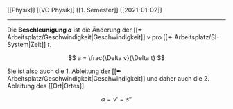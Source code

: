 [[Physik]] [[VO Physik]] [[1. Semester]] [[2021-01-02]]

---

Die **Beschleunigung $a$** ist die Änderung der [[✒ Arbeitsplatz/Geschwindigkeit|Geschwindigkeit]] $v$ pro [[✒ Arbeitsplatz/SI-System|Zeit]] $t$.

$$
a = \frac{\Delta v}{\Delta t}
$$

Sie ist also auch die 1. Ableitung der [[✒ Arbeitsplatz/Geschwindigkeit|Geschwindigkeit]] und daher auch die 2. Ableitung des [[Ort|Ortes]].

$$
a = v'= s''
$$
